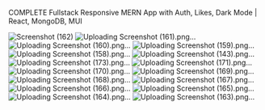 COMPLETE Fullstack Responsive MERN App with Auth, Likes, Dark Mode | React, MongoDB, MUI

![Screenshot (162)](https://github.com/Amithaa02/sociomedia/assets/127115835/ce31810a-9e54-4cbd-8553-697e24c9be96)
![Uploading Screenshot (161).png…]()
![Uploading Screenshot (160).png…]()
![Uploading Screenshot (159).png…]()
![Uploading Screenshot (158).png…]()
![Uploading Screenshot (143).png…]()
![Uploading Screenshot (173).png…]()
![Uploading Screenshot (171).png…]()
![Uploading Screenshot (170).png…]()
![Uploading Screenshot (169).png…]()
![Uploading Screenshot (168).png…]()
![Uploading Screenshot (167).png…]()
![Uploading Screenshot (166).png…]()
![Uploading Screenshot (165).png…]()
![Uploading Screenshot (164).png…]()
![Uploading Screenshot (163).png…]()
